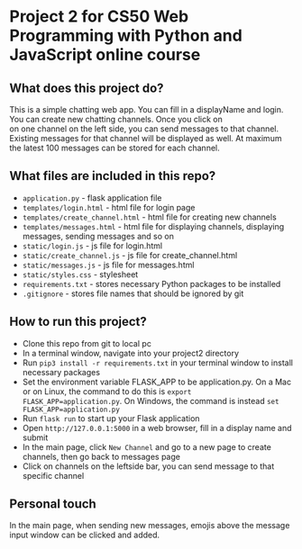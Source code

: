 # Project 2 for CS50 Web Programming with Python and JavaScript online course

## What does this project do?
This is a simple chatting web app. You can fill in a displayName and login. You can create new chatting channels. Once you click on  
on one channel on the left side, you can send messages to that channel. Existing messages for that channel will be displayed as well.
At maximum the latest 100 messages can be stored for each channel. 

## What files are included in this repo?
- `application.py` - flask application file
- `templates/login.html` - html file for login page
- `templates/create_channel.html` - html file for creating new channels
- `templates/messages.html` - html file for displaying channels, displaying messages, sending messages and so on
- `static/login.js` - js file for login.html
- `static/create_channel.js` - js file for create_channel.html
- `static/messages.js` - js file for messages.html
- `static/styles.css` - stylesheet
- `requirements.txt` - stores necessary Python packages to be installed
- `.gitignore` - stores file names that should be ignored by git

## How to run this project?
- Clone this repo from git to local pc
- In a terminal window, navigate into your project2 directory
- Run `pip3 install -r requirements.txt` in your terminal window to install necessary packages
- Set the environment variable FLASK_APP to be application.py. On a Mac or on Linux, the command to do this is `export FLASK_APP=application.py`. 
On Windows, the command is instead `set FLASK_APP=application.py`
- Run `flask run` to start up your Flask application
- Open `http://127.0.0.1:5000` in a web browser, fill in a display name and submit
- In the main page, click `New Channel` and go to a new page to create channels, then go back to messages page
- Click on channels on the leftside bar, you can send message to that specific channel

## Personal touch
In the main page, when sending new messages, emojis above the message input window can be clicked and added. 




